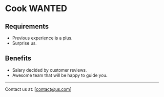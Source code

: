 # Cook **WANTED**

## Requirements

* Previous experience is a plus.
* Surprise us.

## Benefits

* Salary decided by customer reviews.
* Awesome team that will be happy to guide you.

---

Contact us at: [contact@us.com]